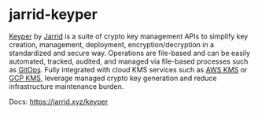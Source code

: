 # jarrid-keyper

[Keyper](https://github.com/jarrid-xyz/keyper/) by [Jarrid](https://jarrid.xyz) is a suite of crypto key
management APIs to simplify key creation, management, deployment, encryption/decryption in a standardized and secure
way. Operations are file-based and can be easily automated, tracked, audited, and managed via file-based processes such
as [GitOps](https://github.com/topics/gitops). Fully integrated with cloud KMS services such
as [AWS KMS](https://docs.aws.amazon.com/kms) or [GCP KMS](https://cloud.google.com/kms), leverage managed crypto key
generation and reduce infrastructure maintenance burden.

Docs: https://jarrid.xyz/keyper
